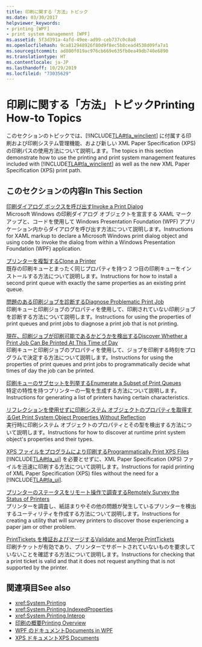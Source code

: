 ```yaml
---
title: 印刷に関する「方法」トピック
ms.date: 03/30/2017
helpviewer_keywords:
- printing [WPF]
- print system management [WPF]
ms.assetid: 5f3d391a-4afd-49ee-ad99-ceb737c0c8a8
ms.openlocfilehash: 9ca812948926f80d9f8ec5b8cead4538d09fa7a1
ms.sourcegitcommit: ad800f019ac976cb669e635fb0ea49db740e6890
ms.translationtype: HT
ms.contentlocale: ja-JP
ms.lasthandoff: 10/29/2019
ms.locfileid: "73035629"
---
```

# <a name="printing-how-to-topics"></a><span data-ttu-id="393ee-102">印刷に関する「方法」トピック</span><span class="sxs-lookup"><span data-stu-id="393ee-102">Printing How-to Topics</span></span>
<span data-ttu-id="393ee-103">このセクションのトピックでは、[!INCLUDE[TLA#tla_winclient](../../../../includes/tlasharptla-winclient-md.md)] に付属する印刷および印刷システム管理機能、および新しい XML Paper Specification (XPS) の印刷パスの使用方法について説明します。</span><span class="sxs-lookup"><span data-stu-id="393ee-103">The topics in this section demonstrate how to use the printing and print system management features included with [!INCLUDE[TLA#tla_winclient](../../../../includes/tlasharptla-winclient-md.md)] as well as the new XML Paper Specification (XPS) print path.</span></span>  
  
## <a name="in-this-section"></a><span data-ttu-id="393ee-104">このセクションの内容</span><span class="sxs-lookup"><span data-stu-id="393ee-104">In This Section</span></span>  
 [<span data-ttu-id="393ee-105">印刷ダイアログ ボックスを呼び出す</span><span class="sxs-lookup"><span data-stu-id="393ee-105">Invoke a Print Dialog</span></span>](how-to-invoke-a-print-dialog.md)  
 <span data-ttu-id="393ee-106">Microsoft Windows の印刷ダイアログ オブジェクトを宣言する XAML マークアップと、コードを使用して Windows Presentation Foundation (WPF) アプリケーション内からダイアログを呼び出す方法について説明します。</span><span class="sxs-lookup"><span data-stu-id="393ee-106">Instructions for XAML markup to declare a Microsoft Windows print dialog object and using code to invoke the dialog from within a Windows Presentation Foundation (WPF) application.</span></span>  
  
 [<span data-ttu-id="393ee-107">プリンターを複製する</span><span class="sxs-lookup"><span data-stu-id="393ee-107">Clone a Printer</span></span>](how-to-clone-a-printer.md)  
 <span data-ttu-id="393ee-108">既存の印刷キューとまったく同じプロパティを持つ 2 つ目の印刷キューをインストールする方法について説明します。</span><span class="sxs-lookup"><span data-stu-id="393ee-108">Instructions for how to install a second print queue with exactly the same properties as an existing print queue.</span></span>  
  
 [<span data-ttu-id="393ee-109">問題のある印刷ジョブを診断する</span><span class="sxs-lookup"><span data-stu-id="393ee-109">Diagnose Problematic Print Job</span></span>](how-to-diagnose-problematic-print-job.md)  
 <span data-ttu-id="393ee-110">印刷キューと印刷ジョブのプロパティを使用して、印刷されていない印刷ジョブを診断する方法について説明します。</span><span class="sxs-lookup"><span data-stu-id="393ee-110">Instructions for using the properties of print queues and print jobs to diagnose a print job that is not printing.</span></span>  
  
 [<span data-ttu-id="393ee-111">現在、印刷ジョブが印刷可能であるかどうかを検出する</span><span class="sxs-lookup"><span data-stu-id="393ee-111">Discover Whether a Print Job Can Be Printed At This Time of Day</span></span>](how-to-discover-whether-a-print-job-can-be-printed-at-this-time-of-day.md)  
 <span data-ttu-id="393ee-112">印刷キューと印刷ジョブのプロパティを使用して、ジョブを印刷する時刻をプログラムで決定する方法について説明します。</span><span class="sxs-lookup"><span data-stu-id="393ee-112">Instructions for using the properties of print queues and print jobs to programmatically decide what times of day the job can be printed.</span></span>  
  
 [<span data-ttu-id="393ee-113">印刷キューのサブセットを列挙する</span><span class="sxs-lookup"><span data-stu-id="393ee-113">Enumerate a Subset of Print Queues</span></span>](how-to-enumerate-a-subset-of-print-queues.md)  
 <span data-ttu-id="393ee-114">特定の特性を持つプリンターの一覧を生成する方法について説明します。</span><span class="sxs-lookup"><span data-stu-id="393ee-114">Instructions for generating a list of printers having certain characteristics.</span></span>  
  
 [<span data-ttu-id="393ee-115">リフレクションを使用せずに印刷システム オブジェクトのプロパティを取得する</span><span class="sxs-lookup"><span data-stu-id="393ee-115">Get Print System Object Properties Without Reflection</span></span>](how-to-get-print-system-object-properties-without-reflection.md)  
 <span data-ttu-id="393ee-116">実行時に印刷システム オブジェクトのプロパティとその型を検出する方法について説明します。</span><span class="sxs-lookup"><span data-stu-id="393ee-116">Instructions for how to discover at runtime print system object's properties and their types.</span></span>  
  
 [<span data-ttu-id="393ee-117">XPS ファイルをプログラムにより印刷する</span><span class="sxs-lookup"><span data-stu-id="393ee-117">Programmatically Print XPS Files</span></span>](how-to-programmatically-print-xps-files.md)  
 <span data-ttu-id="393ee-118">[!INCLUDE[TLA#tla_ui](../../../../includes/tlasharptla-ui-md.md)] を必要とせずに、XML Paper Specification (XPS) ファイルを迅速に印刷する方法について説明します。</span><span class="sxs-lookup"><span data-stu-id="393ee-118">Instructions for rapid printing of XML Paper Specification (XPS) files without the need for a [!INCLUDE[TLA#tla_ui](../../../../includes/tlasharptla-ui-md.md)].</span></span>  
  
 [<span data-ttu-id="393ee-119">プリンターのステータスをリモート操作で調査する</span><span class="sxs-lookup"><span data-stu-id="393ee-119">Remotely Survey the Status of Printers</span></span>](how-to-remotely-survey-the-status-of-printers.md)  
 <span data-ttu-id="393ee-120">プリンターを調査し、紙詰まりやその他の問題が発生しているプリンターを検出するユーティリティを作成する方法について説明します。</span><span class="sxs-lookup"><span data-stu-id="393ee-120">Instructions for creating a utility that will survey printers to discover those experiencing a paper jam or other problem.</span></span>  
  
 [<span data-ttu-id="393ee-121">PrintTickets を検証およびマージする</span><span class="sxs-lookup"><span data-stu-id="393ee-121">Validate and Merge PrintTickets</span></span>](how-to-validate-and-merge-printtickets.md)  
 <span data-ttu-id="393ee-122">印刷チケットが有効であり、プリンターでサポートされていないものを要求していないことを確認する方法について説明します。</span><span class="sxs-lookup"><span data-stu-id="393ee-122">Instructions for checking that a print ticket is valid and that it does not request anything that is not supported by the printer.</span></span>  
  
## <a name="see-also"></a><span data-ttu-id="393ee-123">関連項目</span><span class="sxs-lookup"><span data-stu-id="393ee-123">See also</span></span>

- <xref:System.Printing>
- <xref:System.Printing.IndexedProperties>
- <xref:System.Printing.Interop>
- [<span data-ttu-id="393ee-124">印刷の概要</span><span class="sxs-lookup"><span data-stu-id="393ee-124">Printing Overview</span></span>](printing-overview.md)
- [<span data-ttu-id="393ee-125">WPF のドキュメント</span><span class="sxs-lookup"><span data-stu-id="393ee-125">Documents in WPF</span></span>](documents-in-wpf.md)
- [<span data-ttu-id="393ee-126">XPS ドキュメント</span><span class="sxs-lookup"><span data-stu-id="393ee-126">XPS Documents</span></span>](/windows/desktop/printdocs/documents)
